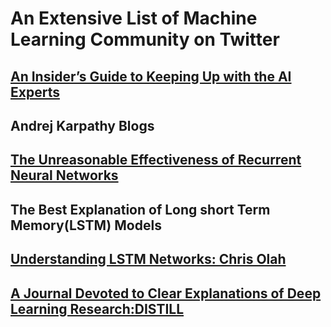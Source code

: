 <h1>An Extensive List of Machine Learning Community on Twitter</h1>

[<h2>An Insider’s Guide to Keeping Up with the AI Experts</h2>](https://blog.udacity.com/2018/09/machine-learning-ai-experts-on-twitter.html)

<h2> Andrej Karpathy Blogs</h2>

[<h2>The Unreasonable Effectiveness of Recurrent Neural Networks</h2>](http://karpathy.github.io/2015/05/21/rnn-effectiveness/)


<h2>The Best Explanation of Long short Term Memory(LSTM) Models</h2>

[<h2>Understanding LSTM Networks: Chris Olah</h2>](http://colah.github.io/posts/2015-08-Understanding-LSTMs/)

[<h2>A Journal Devoted to Clear Explanations of Deep Learning Research:DISTILL</h2>](https://distill.pub/)
